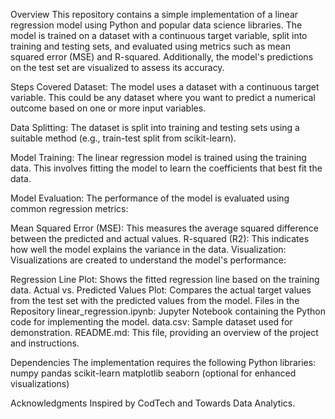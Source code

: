 Overview
This repository contains a simple implementation of a linear regression model using Python and popular data science libraries. The model is trained on a dataset with a continuous target variable, split into training and testing sets, and evaluated using metrics such as mean squared error (MSE) and R-squared. Additionally, the model's predictions on the test set are visualized to assess its accuracy.

Steps Covered
Dataset: The model uses a dataset with a continuous target variable. This could be any dataset where you want to predict a numerical outcome based on one or more input variables.

Data Splitting: The dataset is split into training and testing sets using a suitable method (e.g., train-test split from scikit-learn).

Model Training: The linear regression model is trained using the training data. This involves fitting the model to learn the coefficients that best fit the data.

Model Evaluation: The performance of the model is evaluated using common regression metrics:

Mean Squared Error (MSE): This measures the average squared difference between the predicted and actual values.
R-squared (R2): This indicates how well the model explains the variance in the data.
Visualization: Visualizations are created to understand the model's performance:

Regression Line Plot: Shows the fitted regression line based on the training data.
Actual vs. Predicted Values Plot: Compares the actual target values from the test set with the predicted values from the model.
Files in the Repository
linear_regression.ipynb: Jupyter Notebook containing the Python code for implementing the model.
data.csv: Sample dataset used for demonstration.
README.md: This file, providing an overview of the project and instructions.


Dependencies
The implementation requires the following Python libraries:
numpy
pandas
scikit-learn
matplotlib
seaborn (optional for enhanced visualizations)

Acknowledgments
Inspired by CodTech and Towards Data Analytics.
